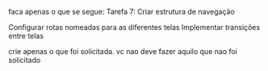 faca apenas o que se segue:
Tarefa 7: Criar estrutura de navegação

Configurar rotas nomeadas para as diferentes telas
Implementar transições entre telas

crie apenas o que foi solicitada. vc nao deve fazer aquilo que nao foi solicitado